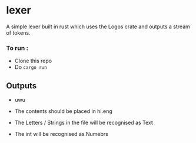 # lexer

A simple lexer built in rust which uses the Logos crate and outputs a stream of tokens.

### To run :

- Clone this repo
- Do `cargo run`

## Outputs
- uwu
 
- The contents should be placed in hi.eng
- The Letters / Strings in the file will be recognised as Text
- The int will be recognised as Numebrs
